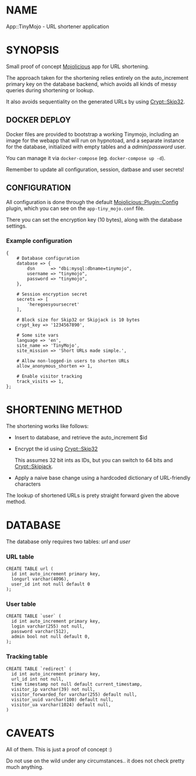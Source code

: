 # NAME

App::TinyMojo - URL shortener application

# SYNOPSIS

Small proof of concept [Mojolicious](https://metacpan.org/pod/Mojolicious) app for URL shortening.

The approach taken for the shortening relies entirely on the auto\_increment
primary key on the database backend, which avoids all kinds of messy queries
during shortening or lookup.

It also avoids sequentiality on the generated URLs by using [Crypt::Skip32](https://metacpan.org/pod/Crypt::Skip32).

## DOCKER DEPLOY

Docker files are provided to bootstrap a working Tinymojo, including an image for
the webapp that will run on hypnotoad, and a separate instance for the database,
initialized with empty tables and a _admin_/_password_ user.

You can manage it via `docker-compose` (eg. `docker-compose up -d`).

Remember to update all configuration, session, datbase and user secrets!

## CONFIGURATION

All configuration is done through the default [Mojolicious::Plugin::Config](https://metacpan.org/pod/Mojolicious::Plugin::Config) plugin,
which you can see on the `app-tiny_mojo.conf` file.

There you can set the encryption key (10 bytes), along with the database settings.

### Example configuration

    {
        # Database configuration
        database => {
            dsn      => "dbi:mysql:dbname=tinymojo",
            username => "tinymojo",
            password => "tinymojo",
        },

        # Session encryption secret
        secrets => [
            'heregoesyoursecret'
        ],

        # Block size for Skip32 or Skipjack is 10 bytes
        crypt_key => '1234567890',
        
        # Some site vars
        language => 'en',
        site_name => 'TinyMojo',
        site_mission => 'Short URLs made simple.',

        # Allow non-logged-in users to shorten URLs
        allow_anonymous_shorten => 1, 

        # Enable visitor tracking
        track_visits => 1,
    };

# SHORTENING METHOD

The shortening works like follows:

- Insert to database, and retrieve the auto\_increment $id
- Encrypt the id using [Crypt::Skip32](https://metacpan.org/pod/Crypt::Skip32)

    This assumes 32 bit ints as IDs, but you can switch to 64 bits and [Crypt::Skipjack](https://metacpan.org/pod/Crypt::Skipjack).

- Apply a naive base change using a hardcoded dictionary of URL-friendly characters

The lookup of shortened URLs is prety straight forward given the above method.

# DATABASE

The database only requires two tables: _url_ and _user_

### URL table

    CREATE TABLE url (
      id int auto_increment primary key,
      longurl varchar(4096),
      user_id int not null default 0
    );

### User table

    CREATE TABLE `user` (
      id int auto_increment primary key,
      login varchar(255) not null,
      password varchar(512),
      admin bool not null default 0,
    );

### Tracking table

    CREATE TABLE `redirect` (
      id int auto_increment primary key,
      url_id int not null,
      time timestamp not null default current_timestamp,
      visitor_ip varchar(39) not null,
      visitor_forwarded_for varchar(255) default null,
      visitor_uuid varchar(100) default null,
      visitor_ua varchar(1024) default null,
    )

# CAVEATS

All of them. This is just a proof of concept :)

Do not use on the wild under any circumstances.. it does not check pretty much anything.
